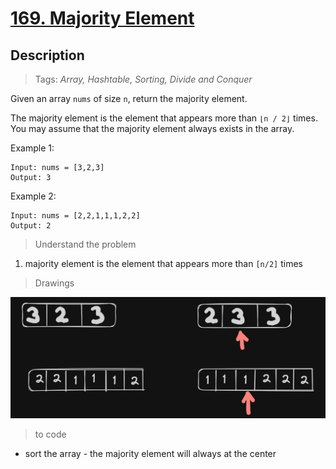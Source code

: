 # <a href="https://leetcode.com/problems/majority-element/?envType=study-plan-v2&envId=top-interview-150">169. Majority Element</a>

## Description

> Tags: *Array, Hashtable, Sorting, Divide and Conquer*

Given an array `nums` of size `n`, return the majority element.

The majority element is the element that appears more than `⌊n / 2⌋` times. You may assume that the majority element always exists in the array.

 

Example 1:
```
Input: nums = [3,2,3]
Output: 3
```
Example 2:
```
Input: nums = [2,2,1,1,1,2,2]
Output: 2
```

> Understand the problem
1. majority element is the element that appears more than `[n/2]` times

> Drawings

<img src="assets/image.png" alt="img"/>

> to code
- sort the array - the majority element will always at the center